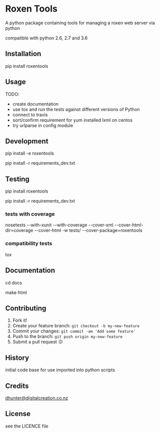 # Roxen Tools

A python package containing tools for managing a roxen web server via python

compatible with python 2.6, 2.7 and 3.6

## Installation

pip install roxentools

## Usage

TODO: 
* create documentation
* use tox and run the tests against different versions of Python
* connect to travis
* sort/confirm requirement for yum installed lxml on centos
* try urlparse in config module

## Development

pip install -e roxentools

pip install -r  requirements_dev.txt

## Testing

pip install roxentools

pip install -r requirements_dev.txt

### tests with coverage

nosetests --with-xunit --with-coverage --cover-xml --cover-html-dir=coverage --cover-html -w tests/ --cover-package=roxentools

### compatibility tests

tox


## Documentation

cd docs

make html

## Contributing

1. Fork it!
2. Create your feature branch: `git checkout -b my-new-feature`
3. Commit your changes: `git commit -am 'Add some feature'`
4. Push to the branch: `git push origin my-new-feature`
5. Submit a pull request :D

## History

initial code base for use imported into python scripts

## Credits

dhunter@digitalcreation.co.nz

## License

see the LICENCE file